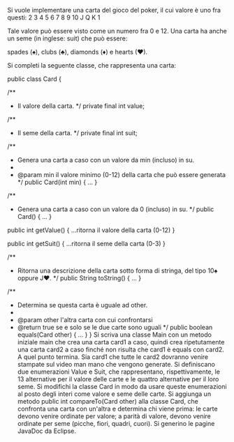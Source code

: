 Si vuole implementare una carta del gioco del poker, il cui valore è uno fra questi:
2 3 4 5 6 7 8 9 10 J Q K 1

Tale valore può essere visto come un numero fra 0 e 12. Una carta ha anche un seme (in inglese: suit) che può essere:

spades (♠), clubs (♣), diamonds (♦) e hearts (♥).

Si completi la seguente classe, che rappresenta una carta:

public class Card {

  /**
   * Il valore della carta.
   */
  private final int value;

  /**
   * Il seme della carta.
   */
  private final int suit;
 
  /**
   * Genera una carta a caso con un valore da min (incluso) in su.
   * 
   * @param min il valore minimo (0-12) della carta che può essere generata
   */
  public Card(int min) { ... }
  
  /**
   * Genera una carta a caso con un valore da 0 (incluso) in su.
   */
  public Card() { ... }
 
  public int getValue() { ...ritorna il valore della carta (0-12) }
 
  public int getSuit() { ...ritorna il seme della carta (0-3) }
 
  /**
   * Ritorna una descrizione della carta sotto forma di stringa, del tipo 10♠ oppure J♥.
   */
  public String toString() { ... }
 
  /**
   * Determina se questa carta è uguale ad other.
   * 
   * @param other l'altra carta con cui confrontarsi
   * @return true se e solo se le due carte sono uguali
   */
  public boolean equals(Card other) { ... }
}
Si scriva una classe Main con un metodo iniziale main che crea una carta card1 a caso, quindi crea ripetutamente una carta card2 a caso finché non risulta che card1 è equals con card2. A quel punto termina. Sia card1 che tutte le card2 dovranno venire stampate sul video man mano che vengono generate.
Si definiscano due enumerazioni Value e Suit, che rappresentano, rispettivamente, le 13 alternative per il valore delle carte e le quattro alternative per il loro seme. Si modifichi la classe Card in modo da usare queste enumerazioni al posto degli interi come valore e seme delle carte.
Si aggiunga un metodo public int compareTo(Card other) alla classe Card, che confronta una carta con un'altra e determina chi viene prima: le carte devono venire ordinate per valore; a parità di valore, devono venire ordinate per seme (picche, fiori, quadri, cuori).
Si generino le pagine JavaDoc da Eclipse.